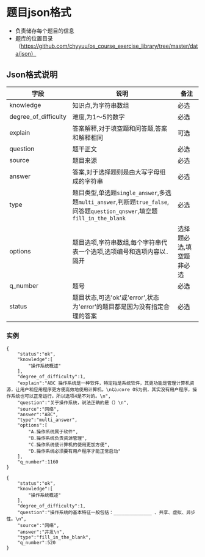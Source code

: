 # 题目json格式
- 负责储存每个题目的信息
- 题库的位置目录（https://github.com/chyyuu/os_course_exercise_library/tree/master/data/json）

## Json格式说明

|字段|说明|备注|
|---|---|---|
|knowledge|知识点,为字符串数组|必选|
|degree_of_difficulty|难度,为1～5的数字|必选|
|explain|答案解释,对于填空题和问答题,答案和解释相同|可选|
|question|题干正文|必选|
|source|题目来源|必选|
|answer|答案,对于选择题则是由大写字母组成的字符串|必选|
|type|题目类型,单选题`single_answer`,多选题`multi_answer`,判断题`true_false`,问答题`question_qnswer`,填空题`fill_in_the_blank`|必选|
|options|题目选项,字符串数组,每个字符串代表一个选项,选项编号和选项内容以`.`隔开|选择题必选,填空题非必选|
|q_number|题号|必选|
|status|题目状态,可选'ok'或'error',状态为'error'的题目都是因为没有指定合理的答案|必选|

### 实例
```
{
    "status":"ok",
    "knowledge":[
        "操作系统概述"
    ],
    "degree_of_difficulty":1,
    "explain":"ABC 操作系统是一种软件，特定指是系统软件，其更功能是管理计算机资源，让用户和应用程序更方便高效地使用计算机。\n以ucore OS为例，其实没有用户程序，操作系统也可以正常运行。所以选项4是不对的。\n",
    "question":"关于操作系统，说法正确的是（）\n",
    "source":"网络",
    "answer":"ABC",
    "type":"multi_answer",
    "options":[
        "A.操作系统属于软件",
        "B.操作系统负责资源管理",
        "C.操作系统使计算机的使用更加方便",
        "D.操作系统必须要有用户程序才能正常启动"
    ],
    "q_number":1160
}
```

```
{
    "status":"ok",
    "knowledge":[
        "操作系统概述"
    ],
    "degree_of_difficulty":1,
    "question":"操作系统的基本特征一般包括：______________ 、共享、虚拟、异步性。\n",
    "source":"网络",
    "answer":"并发\n",
    "type":"fill_in_the_blank",
    "q_number":520
}
```
